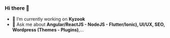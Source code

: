 ### Hi there 👋

- 🔭 I’m currently working on **Kyzook**
- 💬 Ask me about **Angular/ReactJS - NodeJS - Flutter/Ionic), UI/UX, SEO, Wordpress (Themes - Plugins)**,...
